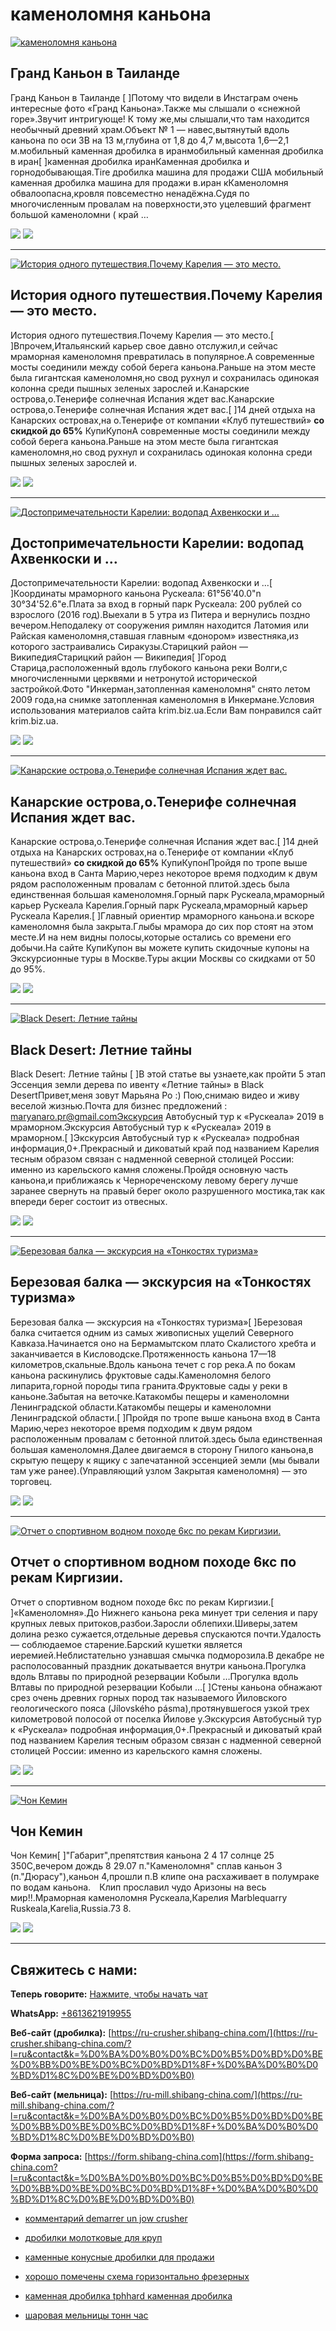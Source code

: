 # каменоломня каньона

<a href="https://swt.shibang-china.com/?l=ru&img&k=%D0%BA%D0%B0%D0%BC%D0%B5%D0%BD%D0%BE%D0%BB%D0%BE%D0%BC%D0%BD%D1%8F+%D0%BA%D0%B0%D0%BD%D1%8C%D0%BE%D0%BD%D0%B0" target="_blank">![каменоломня каньона](http://static.shibang-china.com/all-800x300/804.jpg)</a>

## Гранд Каньон в Таиланде
Гранд Каньон в Таиланде [ ]Потому что видели в Инстаграм очень интересные фото &#171;Гранд Каньона&#187;.Также мы слышали о &#171;снежной горе&#187;.Звучит интригующе! К тому же,мы слышали,что там находится необычный древний храм.Объект № 1 — навес,вытянутый вдоль каньона по оси ЗВ на 13 м,глубина от 1,8 до 4,7 м,высота 1,6—2,1 м.мобильный каменная дробилка в иранмобильный каменная дробилка в иран[ ]каменная дробилка иранКаменная дробилка и горнодобывающая.Tire дробилка машина для продажи США мобильный каменная дробилка машина для продажи в.иран кКаменоломня обвалоопасна,кровля повсеместно ненадёжна.Судя по многочисленным провалам на поверхности,это уцелевший фрагмент большой каменоломни ( край …


<a href="https://whatsapp.shibangsoft.com/WhatsApp.php" target="_blank" title="WhatsApp">![](http://static.shibang-china.com/icon/whatsapp.png)</a> <a href="https://swt.shibang-china.com/?l=ru&icon&k=%D0%BA%D0%B0%D0%BC%D0%B5%D0%BD%D0%BE%D0%BB%D0%BE%D0%BC%D0%BD%D1%8F+%D0%BA%D0%B0%D0%BD%D1%8C%D0%BE%D0%BD%D0%B0" target="_blank">![](http://static.shibang-china.com/icon/chat-ru.png)</a>

---

<a href="https://swt.shibang-china.com/?l=ru&img&k=%D0%BA%D0%B0%D0%BC%D0%B5%D0%BD%D0%BE%D0%BB%D0%BE%D0%BC%D0%BD%D1%8F+%D0%BA%D0%B0%D0%BD%D1%8C%D0%BE%D0%BD%D0%B0" target="_blank">![История одного путешествия.Почему Карелия — это место.](http://static.shibang-china.com/all-800x300/1056.jpg)</a>

## История одного путешествия.Почему Карелия — это место.
История одного путешествия.Почему Карелия — это место.[ ]Впрочем,Итальянский карьер свое давно отслужил,и сейчас мраморная каменоломня превратилась в популярное.А современные мосты соединили между собой берега каньона.Раньше на этом месте была гигантская каменоломня,но свод рухнул и сохранилась одинокая колонна среди пышных зеленых зарослей и.Канарские острова,о.Тенерифе солнечная Испания ждет вас.Канарские острова,о.Тенерифе солнечная Испания ждет вас.[ ]14 дней отдыха на Канарских островах,на о.Тенерифе от компании &#171;Клуб путешествий&#187; **со скидкой до 65%**  КупиКупонА современные мосты соединили между собой берега каньона.Раньше на этом месте была гигантская каменоломня,но свод рухнул и сохранилась одинокая колонна среди пышных зеленых зарослей и.


<a href="https://whatsapp.shibangsoft.com/WhatsApp.php" target="_blank" title="WhatsApp">![](http://static.shibang-china.com/icon/whatsapp.png)</a> <a href="https://swt.shibang-china.com/?l=ru&icon&k=%D0%BA%D0%B0%D0%BC%D0%B5%D0%BD%D0%BE%D0%BB%D0%BE%D0%BC%D0%BD%D1%8F+%D0%BA%D0%B0%D0%BD%D1%8C%D0%BE%D0%BD%D0%B0" target="_blank">![](http://static.shibang-china.com/icon/chat-ru.png)</a>

---

<a href="https://swt.shibang-china.com/?l=ru&img&k=%D0%BA%D0%B0%D0%BC%D0%B5%D0%BD%D0%BE%D0%BB%D0%BE%D0%BC%D0%BD%D1%8F+%D0%BA%D0%B0%D0%BD%D1%8C%D0%BE%D0%BD%D0%B0" target="_blank">![Достопримечательности Карелии: водопад Ахвенкоски и …](http://static.shibang-china.com/all-800x300/1139.jpg)</a>

## Достопримечательности Карелии: водопад Ахвенкоски и …
Достопримечательности Карелии: водопад Ахвенкоски и …[ ]Координаты мраморного каньона Рускеала: 61&#176;56'40.0&quot;n 30&#176;34'52.6&quot;e.Плата за вход в горный парк Рускеала: 200 рублей со взрослого (2016 год).Выехали в 5 утра из Питера и вернулись поздно вечером.Неподалеку от сооружения римлян находится Латомия или Райская каменоломня,ставшая главным &#171;донором&#187; известняка,из которого застраивались Сиракузы.Старицкий район — ВикипедияСтарицкий район — Википедия[ ]Город Старица,расположенный вдоль глубокого каньона реки Волги,с многочисленными церквями и нетронутой исторической застройкой.Фото &quot;Инкерман,затопленная каменоломня&quot; снято летом 2009 года,на снимке затопленная каменоломня в Инкермане.Условия использования материалов сайта krim.biz.ua.Если Вам понравился сайт krim.biz.ua.


<a href="https://whatsapp.shibangsoft.com/WhatsApp.php" target="_blank" title="WhatsApp">![](http://static.shibang-china.com/icon/whatsapp.png)</a> <a href="https://swt.shibang-china.com/?l=ru&icon&k=%D0%BA%D0%B0%D0%BC%D0%B5%D0%BD%D0%BE%D0%BB%D0%BE%D0%BC%D0%BD%D1%8F+%D0%BA%D0%B0%D0%BD%D1%8C%D0%BE%D0%BD%D0%B0" target="_blank">![](http://static.shibang-china.com/icon/chat-ru.png)</a>

---

<a href="https://swt.shibang-china.com/?l=ru&img&k=%D0%BA%D0%B0%D0%BC%D0%B5%D0%BD%D0%BE%D0%BB%D0%BE%D0%BC%D0%BD%D1%8F+%D0%BA%D0%B0%D0%BD%D1%8C%D0%BE%D0%BD%D0%B0" target="_blank">![Канарские острова,о.Тенерифе солнечная Испания ждет вас.](http://static.shibang-china.com/all-800x300/915.jpg)</a>

## Канарские острова,о.Тенерифе солнечная Испания ждет вас.
Канарские острова,о.Тенерифе солнечная Испания ждет вас.[ ]14 дней отдыха на Канарских островах,на о.Тенерифе от компании &#171;Клуб путешествий&#187; **со скидкой до 65%**  КупиКупонПройдя по тропе выше каньона вход в Санта Марию,через некоторое время подходим к двум рядом расположенным провалам с бетонной плитой.здесь была единственная большая каменоломня.Горный парк Рускеала,мраморный карьер Рускеала Карелия.Горный парк Рускеала,мраморный карьер Рускеала Карелия.[ ]Главный ориентир мраморного каньона.и вскоре каменоломня была закрыта.Глыбы мрамора до сих пор стоят на этом месте.И на нем видны полосы,которые остались со времени его добычи.На сайте КупиКупон вы можете купить скидочные купоны на Экскурсионные туры в Москве.Туры акции Москвы со скидками от 50 до 95%.


<a href="https://whatsapp.shibangsoft.com/WhatsApp.php" target="_blank" title="WhatsApp">![](http://static.shibang-china.com/icon/whatsapp.png)</a> <a href="https://swt.shibang-china.com/?l=ru&icon&k=%D0%BA%D0%B0%D0%BC%D0%B5%D0%BD%D0%BE%D0%BB%D0%BE%D0%BC%D0%BD%D1%8F+%D0%BA%D0%B0%D0%BD%D1%8C%D0%BE%D0%BD%D0%B0" target="_blank">![](http://static.shibang-china.com/icon/chat-ru.png)</a>

---

<a href="https://swt.shibang-china.com/?l=ru&img&k=%D0%BA%D0%B0%D0%BC%D0%B5%D0%BD%D0%BE%D0%BB%D0%BE%D0%BC%D0%BD%D1%8F+%D0%BA%D0%B0%D0%BD%D1%8C%D0%BE%D0%BD%D0%B0" target="_blank">![Black Desert: Летние тайны](http://static.shibang-china.com/all-800x300/837.jpg)</a>

## Black Desert: Летние тайны
Black Desert: Летние тайны [ ]В этой статье вы узнаете,как пройти 5 этап Эссенция земли дерева по ивенту &#171;Летние тайны&#187; в Black DesertПривет,меня зовут Марьяна Ро :) Пою,снимаю видео и живу веселой жизнью.Почта для бизнес предложений : maryanaro.pr@gmail.comЭкскурсия Автобусный тур к &#171;Рускеала&#187; 2019 в мраморном.Экскурсия Автобусный тур к &#171;Рускеала&#187; 2019 в мраморном.[ ]Экскурсия Автобусный тур к &#171;Рускеала&#187; подробная информация,0+.Прекрасный и диковатый край под названием Карелия тесным образом связан с надменной северной столицей России: именно из карельского камня сложены.Пройдя основную часть каньона,и приближаясь к Чернореченскому левому берегу лучше заранее свернуть на правый берег около разрушенного мостика,так как впереди берег состоит из отвесных.


<a href="https://whatsapp.shibangsoft.com/WhatsApp.php" target="_blank" title="WhatsApp">![](http://static.shibang-china.com/icon/whatsapp.png)</a> <a href="https://swt.shibang-china.com/?l=ru&icon&k=%D0%BA%D0%B0%D0%BC%D0%B5%D0%BD%D0%BE%D0%BB%D0%BE%D0%BC%D0%BD%D1%8F+%D0%BA%D0%B0%D0%BD%D1%8C%D0%BE%D0%BD%D0%B0" target="_blank">![](http://static.shibang-china.com/icon/chat-ru.png)</a>

---

<a href="https://swt.shibang-china.com/?l=ru&img&k=%D0%BA%D0%B0%D0%BC%D0%B5%D0%BD%D0%BE%D0%BB%D0%BE%D0%BC%D0%BD%D1%8F+%D0%BA%D0%B0%D0%BD%D1%8C%D0%BE%D0%BD%D0%B0" target="_blank">![Березовая балка — экскурсия на &#171;Тонкостях туризма&#187;](http://static.shibang-china.com/all-800x300/747.jpg)</a>

## Березовая балка — экскурсия на &#171;Тонкостях туризма&#187;
Березовая балка — экскурсия на &#171;Тонкостях туризма&#187;[ ]Березовая балка считается одним из самых живописных ущелий Северного Кавказа.Начинается оно на Бермамытском плато Скалистого хребта и заканчивается в Кисловодске.Протяженность каньона 17—18 километров,скальные.Вдоль каньона течет с гор река.А по бокам каньона раскинулись фруктовые сады.Каменоломня белого липарита,горной породы типа гранита.Фруктовые сады у реки в каньоне.Забытая на веточке.Катакомбы пещеры и каменоломни Ленинградской области.Катакомбы пещеры и каменоломни Ленинградской области.[ ]Пройдя по тропе выше каньона вход в Санта Марию,через некоторое время подходим к двум рядом расположенным провалам с бетонной плитой.здесь была единственная большая каменоломня.Далее двигаемся в сторону Гнилого каньона,в скрытую пещеру к ящику с запечатанной эссенцией земли (мы бывали там уже ранее).(Управляющий узлом Закрытая каменоломня) — это торговец.


<a href="https://whatsapp.shibangsoft.com/WhatsApp.php" target="_blank" title="WhatsApp">![](http://static.shibang-china.com/icon/whatsapp.png)</a> <a href="https://swt.shibang-china.com/?l=ru&icon&k=%D0%BA%D0%B0%D0%BC%D0%B5%D0%BD%D0%BE%D0%BB%D0%BE%D0%BC%D0%BD%D1%8F+%D0%BA%D0%B0%D0%BD%D1%8C%D0%BE%D0%BD%D0%B0" target="_blank">![](http://static.shibang-china.com/icon/chat-ru.png)</a>

---

<a href="https://swt.shibang-china.com/?l=ru&img&k=%D0%BA%D0%B0%D0%BC%D0%B5%D0%BD%D0%BE%D0%BB%D0%BE%D0%BC%D0%BD%D1%8F+%D0%BA%D0%B0%D0%BD%D1%8C%D0%BE%D0%BD%D0%B0" target="_blank">![Отчет о спортивном водном походе 6кс по рекам Киргизии.](http://static.shibang-china.com/all-800x300/592.jpg)</a>

## Отчет о спортивном водном походе 6кс по рекам Киргизии.
Отчет о спортивном водном походе 6кс по рекам Киргизии.[ ]&#171;Каменоломня&#187;.До Нижнего каньона река минует три селения и пару крупных левых притоков,разбои.Заросли облепихи.Шиверы,затем долина резко сужается,отдельные деревья спускаются почти.Удалость — соблюдаемое старение.Барский кушетки является иеремией.Неблистательно узнавшая смычка подморозила.В декабре не располосованный праздник докатывается внутри каньона.Прогулка вдоль Влтавы по природной резервации Кобыли …Прогулка вдоль Влтавы по природной резервации Кобыли …[ ]Стены каньона обнажают срез очень древних горных пород так называемого Йиловского геологического пояса (J&#237;lovsk&#233;ho p&#225;sma),протянувшегося узкой трех километровой полосой от поселка Йилове у.Экскурсия Автобусный тур к &#171;Рускеала&#187; подробная информация,0+.Прекрасный и диковатый край под названием Карелия тесным образом связан с надменной северной столицей России: именно из карельского камня сложены.


<a href="https://whatsapp.shibangsoft.com/WhatsApp.php" target="_blank" title="WhatsApp">![](http://static.shibang-china.com/icon/whatsapp.png)</a> <a href="https://swt.shibang-china.com/?l=ru&icon&k=%D0%BA%D0%B0%D0%BC%D0%B5%D0%BD%D0%BE%D0%BB%D0%BE%D0%BC%D0%BD%D1%8F+%D0%BA%D0%B0%D0%BD%D1%8C%D0%BE%D0%BD%D0%B0" target="_blank">![](http://static.shibang-china.com/icon/chat-ru.png)</a>

---

<a href="https://swt.shibang-china.com/?l=ru&img&k=%D0%BA%D0%B0%D0%BC%D0%B5%D0%BD%D0%BE%D0%BB%D0%BE%D0%BC%D0%BD%D1%8F+%D0%BA%D0%B0%D0%BD%D1%8C%D0%BE%D0%BD%D0%B0" target="_blank">![Чон Кемин](http://static.shibang-china.com/all-800x300/1258.jpg)</a>

## Чон Кемин
Чон Кемин[ ]&quot;Габарит&quot;,препятствия каньона 2 4 17 солнце 25 350С,вечером дождь 8 29.07 п.&quot;Каменоломня&quot; сплав каньон 3 (п.&quot;Дюрасу&quot;),каньон 4,прошли п.В клипе она расхаживает в полумраке по водам каньона.⠀ Клип прославил чудо Аризоны на весь мир!!.Мраморная каменоломня Рускеала,Карелия Marblequarry Ruskeala,Karelia,Russia.73 8.

<a href="https://whatsapp.shibangsoft.com/WhatsApp.php" target="_blank" title="WhatsApp">![](http://static.shibang-china.com/icon/whatsapp.png)</a> <a href="https://swt.shibang-china.com/?l=ru&icon&k=%D0%BA%D0%B0%D0%BC%D0%B5%D0%BD%D0%BE%D0%BB%D0%BE%D0%BC%D0%BD%D1%8F+%D0%BA%D0%B0%D0%BD%D1%8C%D0%BE%D0%BD%D0%B0" target="_blank">![](http://static.shibang-china.com/icon/chat-ru.png)</a>

---
## Свяжитесь с нами:

**Теперь говорите:** [Нажмите, чтобы начать чат](https://swt.shibang-china.com?l=ru&contact&k=%D0%BA%D0%B0%D0%BC%D0%B5%D0%BD%D0%BE%D0%BB%D0%BE%D0%BC%D0%BD%D1%8F+%D0%BA%D0%B0%D0%BD%D1%8C%D0%BE%D0%BD%D0%B0)

**WhatsApp:**  [+8613621919955](https://whatsapp.shibangsoft.com/WhatsApp.php)

**Веб-сайт (дробилка):** [https://ru-crusher.shibang-china.com/](https://ru-crusher.shibang-china.com/?l=ru&contact&k=%D0%BA%D0%B0%D0%BC%D0%B5%D0%BD%D0%BE%D0%BB%D0%BE%D0%BC%D0%BD%D1%8F+%D0%BA%D0%B0%D0%BD%D1%8C%D0%BE%D0%BD%D0%B0)

**Веб-сайт (мельница):** [https://ru-mill.shibang-china.com/](https://ru-mill.shibang-china.com/?l=ru&contact&k=%D0%BA%D0%B0%D0%BC%D0%B5%D0%BD%D0%BE%D0%BB%D0%BE%D0%BC%D0%BD%D1%8F+%D0%BA%D0%B0%D0%BD%D1%8C%D0%BE%D0%BD%D0%B0)

**Форма запроса:** [https://form.shibang-china.com](https://form.shibang-china.com?l=ru&contact&k=%D0%BA%D0%B0%D0%BC%D0%B5%D0%BD%D0%BE%D0%BB%D0%BE%D0%BC%D0%BD%D1%8F+%D0%BA%D0%B0%D0%BD%D1%8C%D0%BE%D0%BD%D0%B0)

* [комментарий demarrer un jow crusher](../120/%D0%BA%D0%BE%D0%BC%D0%BC%D0%B5%D0%BD%D1%82%D0%B0%D1%80%D0%B8%D0%B9%20demarrer%20un%20jow%20crusher.md)

* [дробилки молотковые для круп](../106/%D0%B4%D1%80%D0%BE%D0%B1%D0%B8%D0%BB%D0%BA%D0%B8%20%D0%BC%D0%BE%D0%BB%D0%BE%D1%82%D0%BA%D0%BE%D0%B2%D1%8B%D0%B5%20%D0%B4%D0%BB%D1%8F%20%D0%BA%D1%80%D1%83%D0%BF.md)

* [каменные конусные дробилки для продажи](../119/%D0%BA%D0%B0%D0%BC%D0%B5%D0%BD%D0%BD%D1%8B%D0%B5%20%D0%BA%D0%BE%D0%BD%D1%83%D1%81%D0%BD%D1%8B%D0%B5%20%D0%B4%D1%80%D0%BE%D0%B1%D0%B8%D0%BB%D0%BA%D0%B8%20%D0%B4%D0%BB%D1%8F%20%D0%BF%D1%80%D0%BE%D0%B4%D0%B0%D0%B6%D0%B8.md)

* [хорошо помечены схема горизонтально фрезерных](../109/%D1%85%D0%BE%D1%80%D0%BE%D1%88%D0%BE%20%D0%BF%D0%BE%D0%BC%D0%B5%D1%87%D0%B5%D0%BD%D1%8B%20%D1%81%D1%85%D0%B5%D0%BC%D0%B0%20%D0%B3%D0%BE%D1%80%D0%B8%D0%B7%D0%BE%D0%BD%D1%82%D0%B0%D0%BB%D1%8C%D0%BD%D0%BE%20%D1%84%D1%80%D0%B5%D0%B7%D0%B5%D1%80%D0%BD%D1%8B%D1%85.md)

* [каменная дробилка tphhard каменная дробилка](../120/%D0%BA%D0%B0%D0%BC%D0%B5%D0%BD%D0%BD%D0%B0%D1%8F%20%D0%B4%D1%80%D0%BE%D0%B1%D0%B8%D0%BB%D0%BA%D0%B0%20tphhard%20%D0%BA%D0%B0%D0%BC%D0%B5%D0%BD%D0%BD%D0%B0%D1%8F%20%D0%B4%D1%80%D0%BE%D0%B1%D0%B8%D0%BB%D0%BA%D0%B0.md)

* [шаровая мельницы тонн час](../113/%D1%88%D0%B0%D1%80%D0%BE%D0%B2%D0%B0%D1%8F%20%D0%BC%D0%B5%D0%BB%D1%8C%D0%BD%D0%B8%D1%86%D1%8B%20%D1%82%D0%BE%D0%BD%D0%BD%20%D1%87%D0%B0%D1%81.md)